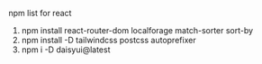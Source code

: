 
npm list for react
1. npm install react-router-dom localforage match-sorter sort-by
2. npm install -D tailwindcss postcss autoprefixer
3. npm i -D daisyui@latest